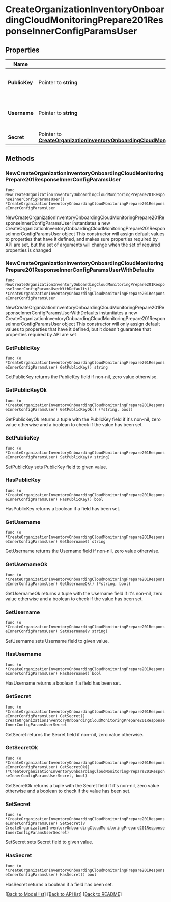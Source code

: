 # CreateOrganizationInventoryOnboardingCloudMonitoringPrepare201ResponseInnerConfigParamsUser

## Properties

Name | Type | Description | Notes
------------ | ------------- | ------------- | -------------
**PublicKey** | Pointer to **string** | The public key for the registered user | [optional] 
**Username** | Pointer to **string** | The username added to Catalyst device | [optional] 
**Secret** | Pointer to [**CreateOrganizationInventoryOnboardingCloudMonitoringPrepare201ResponseInnerConfigParamsUserSecret**](CreateOrganizationInventoryOnboardingCloudMonitoringPrepare201ResponseInnerConfigParamsUserSecret.md) |  | [optional] 

## Methods

### NewCreateOrganizationInventoryOnboardingCloudMonitoringPrepare201ResponseInnerConfigParamsUser

`func NewCreateOrganizationInventoryOnboardingCloudMonitoringPrepare201ResponseInnerConfigParamsUser() *CreateOrganizationInventoryOnboardingCloudMonitoringPrepare201ResponseInnerConfigParamsUser`

NewCreateOrganizationInventoryOnboardingCloudMonitoringPrepare201ResponseInnerConfigParamsUser instantiates a new CreateOrganizationInventoryOnboardingCloudMonitoringPrepare201ResponseInnerConfigParamsUser object
This constructor will assign default values to properties that have it defined,
and makes sure properties required by API are set, but the set of arguments
will change when the set of required properties is changed

### NewCreateOrganizationInventoryOnboardingCloudMonitoringPrepare201ResponseInnerConfigParamsUserWithDefaults

`func NewCreateOrganizationInventoryOnboardingCloudMonitoringPrepare201ResponseInnerConfigParamsUserWithDefaults() *CreateOrganizationInventoryOnboardingCloudMonitoringPrepare201ResponseInnerConfigParamsUser`

NewCreateOrganizationInventoryOnboardingCloudMonitoringPrepare201ResponseInnerConfigParamsUserWithDefaults instantiates a new CreateOrganizationInventoryOnboardingCloudMonitoringPrepare201ResponseInnerConfigParamsUser object
This constructor will only assign default values to properties that have it defined,
but it doesn't guarantee that properties required by API are set

### GetPublicKey

`func (o *CreateOrganizationInventoryOnboardingCloudMonitoringPrepare201ResponseInnerConfigParamsUser) GetPublicKey() string`

GetPublicKey returns the PublicKey field if non-nil, zero value otherwise.

### GetPublicKeyOk

`func (o *CreateOrganizationInventoryOnboardingCloudMonitoringPrepare201ResponseInnerConfigParamsUser) GetPublicKeyOk() (*string, bool)`

GetPublicKeyOk returns a tuple with the PublicKey field if it's non-nil, zero value otherwise
and a boolean to check if the value has been set.

### SetPublicKey

`func (o *CreateOrganizationInventoryOnboardingCloudMonitoringPrepare201ResponseInnerConfigParamsUser) SetPublicKey(v string)`

SetPublicKey sets PublicKey field to given value.

### HasPublicKey

`func (o *CreateOrganizationInventoryOnboardingCloudMonitoringPrepare201ResponseInnerConfigParamsUser) HasPublicKey() bool`

HasPublicKey returns a boolean if a field has been set.

### GetUsername

`func (o *CreateOrganizationInventoryOnboardingCloudMonitoringPrepare201ResponseInnerConfigParamsUser) GetUsername() string`

GetUsername returns the Username field if non-nil, zero value otherwise.

### GetUsernameOk

`func (o *CreateOrganizationInventoryOnboardingCloudMonitoringPrepare201ResponseInnerConfigParamsUser) GetUsernameOk() (*string, bool)`

GetUsernameOk returns a tuple with the Username field if it's non-nil, zero value otherwise
and a boolean to check if the value has been set.

### SetUsername

`func (o *CreateOrganizationInventoryOnboardingCloudMonitoringPrepare201ResponseInnerConfigParamsUser) SetUsername(v string)`

SetUsername sets Username field to given value.

### HasUsername

`func (o *CreateOrganizationInventoryOnboardingCloudMonitoringPrepare201ResponseInnerConfigParamsUser) HasUsername() bool`

HasUsername returns a boolean if a field has been set.

### GetSecret

`func (o *CreateOrganizationInventoryOnboardingCloudMonitoringPrepare201ResponseInnerConfigParamsUser) GetSecret() CreateOrganizationInventoryOnboardingCloudMonitoringPrepare201ResponseInnerConfigParamsUserSecret`

GetSecret returns the Secret field if non-nil, zero value otherwise.

### GetSecretOk

`func (o *CreateOrganizationInventoryOnboardingCloudMonitoringPrepare201ResponseInnerConfigParamsUser) GetSecretOk() (*CreateOrganizationInventoryOnboardingCloudMonitoringPrepare201ResponseInnerConfigParamsUserSecret, bool)`

GetSecretOk returns a tuple with the Secret field if it's non-nil, zero value otherwise
and a boolean to check if the value has been set.

### SetSecret

`func (o *CreateOrganizationInventoryOnboardingCloudMonitoringPrepare201ResponseInnerConfigParamsUser) SetSecret(v CreateOrganizationInventoryOnboardingCloudMonitoringPrepare201ResponseInnerConfigParamsUserSecret)`

SetSecret sets Secret field to given value.

### HasSecret

`func (o *CreateOrganizationInventoryOnboardingCloudMonitoringPrepare201ResponseInnerConfigParamsUser) HasSecret() bool`

HasSecret returns a boolean if a field has been set.


[[Back to Model list]](../README.md#documentation-for-models) [[Back to API list]](../README.md#documentation-for-api-endpoints) [[Back to README]](../README.md)


